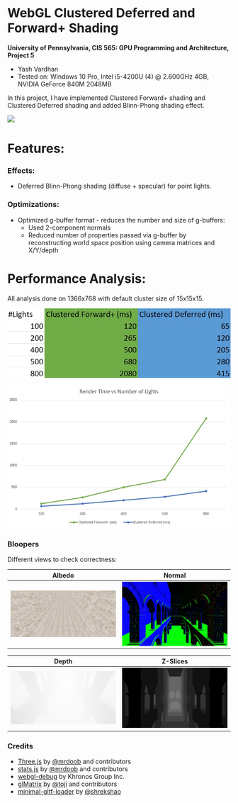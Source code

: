 WebGL Clustered Deferred and Forward+ Shading
=============================================

**University of Pennsylvania, CIS 565: GPU Programming and Architecture, Project 5**

* Yash Vardhan
* Tested on: Windows 10 Pro, Intel i5-4200U (4) @ 2.600GHz 4GB, NVIDIA GeForce 840M 2048MB

In this project, I have implemented Clustered Forward+ shading and Clustered Deferred shading and added Blinn-Phong shading effect.

![](images/y.gif)

# Features:

### Effects:
* Deferred Blinn-Phong shading (diffuse + specular) for point lights.

### Optimizations:
* Optimized g-buffer format - reduces the number and size of g-buffers: 
  - Used 2-component normals
  - Reduced number of properties passed via g-buffer by reconstructing world space position using camera matrices and X/Y/depth

# Performance Analysis:

All analysis done on 1366x768 with default cluster size of 15x15x15.

![](images/table.jpg)

![](images/graph.jpg)

### Bloopers

Different views to check correctness:

|  Albedo | Normal |
| ----------- | ----------- |
| ![](images/albedo.jpg) | ![](images/normal.jpg) |

| Depth | Z-Slices |
| ----------- | ----------- |
| ![](images/depth.jpg) | ![](images/z.jpg) |

### Credits

* [Three.js](https://github.com/mrdoob/three.js) by [@mrdoob](https://github.com/mrdoob) and contributors
* [stats.js](https://github.com/mrdoob/stats.js) by [@mrdoob](https://github.com/mrdoob) and contributors
* [webgl-debug](https://github.com/KhronosGroup/WebGLDeveloperTools) by Khronos Group Inc.
* [glMatrix](https://github.com/toji/gl-matrix) by [@toji](https://github.com/toji) and contributors
* [minimal-gltf-loader](https://github.com/shrekshao/minimal-gltf-loader) by [@shrekshao](https://github.com/shrekshao)
